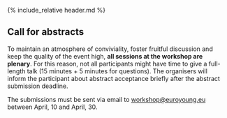 {% include_relative header.md %}

## Call for abstracts

To maintain an atmosphere of conviviality, foster fruitful discussion and keep the quality of the event high, **all sessions at the workshop are plenary**.
For this reason, not all participants might have time to give a full-length talk (15 minutes + 5 minutes for questions).
The organisers will inform the participant about abstract acceptance briefly after the abstract submission deadline.

The submissions must be sent via email to [workshop@euroyoung.eu](mailto:workshop@euroyoung.eu) between April, 10 and April, 30.